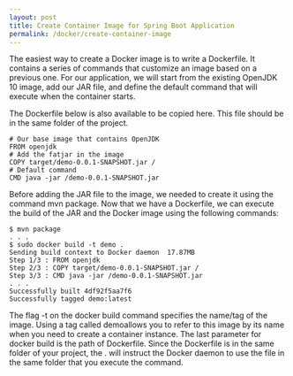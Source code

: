 ```yaml
---
layout: post
title: Create Container Image for Spring Boot Application
permalink: /docker/create-container-image
---
```


The easiest way to create a Docker image is to write a Dockerfile. It contains a series of commands that customize an image based on a previous one. For our application, we will start from the existing OpenJDK 10 image, add our JAR file, and define the default command that will execute when the container starts.

The Dockerfile below is also available to be copied here. This file should be in the same folder of the project.
```
# Our base image that contains OpenJDK
FROM openjdk 
# Add the fatjar in the image
COPY target/demo-0.0.1-SNAPSHOT.jar / 
# Default command
CMD java -jar /demo-0.0.1-SNAPSHOT.jar
```
Before adding the JAR file to the image, we needed to create it using the command mvn package. Now that we have a Dockerfile, we can execute the build of the JAR and the Docker image using the following commands:
```
$ mvn package
. . .
$ sudo docker build -t demo .
Sending build context to Docker daemon  17.87MB
Step 1/3 : FROM openjdk
Step 2/3 : COPY target/demo-0.0.1-SNAPSHOT.jar /
Step 3/3 : CMD java -jar /demo-0.0.1-SNAPSHOT.jar
. . .
Successfully built 4df92f5aa7f6
Successfully tagged demo:latest
```
The flag -t on the docker build command specifies the name/tag of the image. Using a tag called demoallows you to refer to this image by its name when you need to create a container instance. The last parameter for docker build is the path of Dockerfile. Since the Dockerfile is in the same folder of your project, the . will instruct the Docker daemon to use the file in the same folder that you execute the command.
